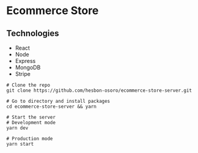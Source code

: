 # Ecommerce Store

## Technologies

- React
- Node
- Express
- MongoDB
- Stripe

```code
# Clone the repo
git clone https://github.com/hesbon-osoro/ecommerce-store-server.git

# Go to directory and install packages
cd ecommerce-store-server && yarn

# Start the server
# Development mode
yarn dev

# Production mode
yarn start
```
